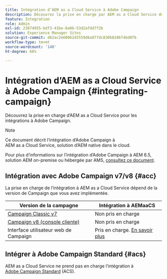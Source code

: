 ```yaml
---
title: Intégration d’AEM as a Cloud Service à Adobe Campaign
description: Découvrez la prise en charge par AEM as a Cloud Service des intégrations à Adobe Campaign.
feature: Integration
role: Admin
exl-id: 23874955-bdf3-41be-8a06-53d2afdd7f2b
solution: Experience Manager Sites
source-git-commit: d62ac2e60062d3559d6a877dc830b8106f4bd0f6
workflow-type: tm+mt
source-wordcount: '148'
ht-degree: 66%

---
```



# Intégration d’AEM as a Cloud Service à Adobe Campaign {#integrating-campaign}

Découvrez la prise en charge d’AEM as a Cloud Service pour les intégrations à Adobe Campaign.

>[!NOTE]
>
>Ce document décrit l’intégration d’Adobe Campaign à AEM as a Cloud Service, solution d’AEM native dans le cloud.
>
>Pour plus d’informations sur l’intégration d’Adobe Campaign à AEM 6.5, solution AEM on-premise ou hébergée par AMS, [consultez ce document](https://experienceleague.adobe.com/docs/experience-manager-65/administering/integration/campaign.html?lang=fr).

## Intégration avec Adobe Campaign v7/v8 {#acc}

La prise en charge de l’intégration à AEM as a Cloud Service dépend de la version de Campaign que vous avez implémentée.

| Version de la campagne | Intégration à AEMaaCS |
|---|---|
| [Campaign Classic v7](https://experienceleague.adobe.com/docs/campaign-classic.html?lang=fr) | Non pris en charge |
| [Campaign v8 (console cliente)](https://experienceleague.adobe.com/fr/docs/campaign-v8) | Non pris en charge |
| Interface utilisateur web de Campaign | Pris en charge. [ En savoir plus ](https://experienceleague.adobe.com/en/docs/campaign/campaign-v8/connect/ac-aem) |

## Intégrer à Adobe Campaign Standard {#acs}

AEM as a Cloud Service ne prend pas en charge l’intégration à [Adobe Campaign Standard](https://experienceleague.adobe.com/docs/campaign-standard.html?lang=fr) (ACS).
